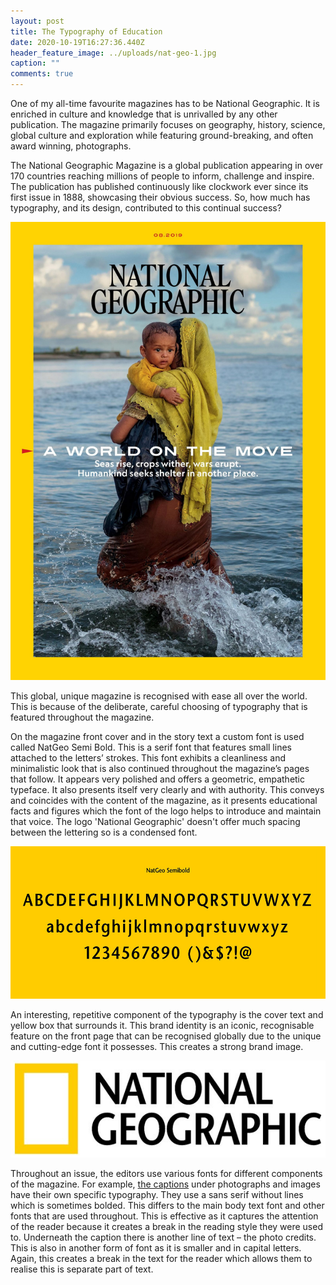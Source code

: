 ```yaml
---
layout: post
title: The Typography of Education
date: 2020-10-19T16:27:36.440Z
header_feature_image: ../uploads/nat-geo-1.jpg
caption: ""
comments: true
---
```

One of my all-time favourite magazines has to be National Geographic. It is enriched in culture and knowledge that is unrivalled by any other publication. The magazine primarily focuses on geography, history, science, global culture and exploration while featuring ground-breaking, and often award winning, photographs.

The National Geographic Magazine is a global publication appearing in over 170 countries reaching millions of people to inform, challenge and inspire. The publication has published continuously like clockwork ever since its first issue in 1888, showcasing their obvious success. So, how much has typography, and its design, contributed to this continual success?

![Image from magsdirect.co.uk](../uploads/nat-geo-2.jpg)

This global, unique magazine is recognised with ease all over the world. This is because of the deliberate, careful choosing of typography that is featured throughout the magazine.

On the magazine front cover and in the story text a custom font is used called NatGeo Semi Bold. This is a serif font that features small lines attached to the letters’ strokes. This font exhibits a cleanliness and minimalistic look that is also continued throughout the magazine’s pages that follow. It appears very polished and offers a geometric, empathetic typeface. It also presents itself very clearly and with authority. This conveys and coincides with the content of the magazine, as it presents educational facts and figures which the font of the logo helps to introduce and maintain that voice. The logo 'National Geographic' doesn't offer much spacing between the lettering so is a condensed font.

![Image from Pinterest](../uploads/nat-geo-3.png)

An interesting, repetitive component of the typography is the cover text and yellow box that surrounds it. This brand identity is an iconic, recognisable feature on the front page that can be recognised globally due to the unique and cutting-edge font it possesses. This creates a strong brand image.

![Image from DaFont](../uploads/nat-geo-4-.jpg)

Throughout an issue, the editors use various fonts for different components of the magazine. For example, [the captions](http://587.claudiastrong.com/national-geographic-typography/) under photographs and images have their own specific typography. They use a sans serif without lines which is sometimes bolded. This differs to the main body text font and other fonts that are used throughout. This is effective as it captures the attention of the reader because it creates a break in the reading style they were used to. Underneath the caption there is another line of text – the photo credits. This is also in another form of font as it is smaller and in capital letters. Again, this creates a break in the text for the reader which allows them to realise this is separate part of text.